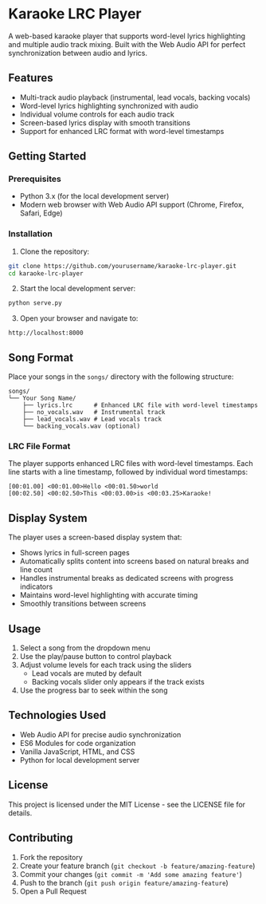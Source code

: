 # Karaoke LRC Player

A web-based karaoke player that supports word-level lyrics highlighting and multiple audio track mixing. Built with the Web Audio API for perfect synchronization between audio and lyrics.

## Features

- Multi-track audio playback (instrumental, lead vocals, backing vocals)
- Word-level lyrics highlighting synchronized with audio
- Individual volume controls for each audio track
- Screen-based lyrics display with smooth transitions
- Support for enhanced LRC format with word-level timestamps

## Getting Started

### Prerequisites

- Python 3.x (for the local development server)
- Modern web browser with Web Audio API support (Chrome, Firefox, Safari, Edge)

### Installation

1. Clone the repository:
```bash
git clone https://github.com/yourusername/karaoke-lrc-player.git
cd karaoke-lrc-player
```

2. Start the local development server:
```bash
python serve.py
```

3. Open your browser and navigate to:
```
http://localhost:8000
```

## Song Format

Place your songs in the `songs/` directory with the following structure:

```
songs/
└── Your Song Name/
    ├── lyrics.lrc      # Enhanced LRC file with word-level timestamps
    ├── no_vocals.wav   # Instrumental track
    ├── lead_vocals.wav # Lead vocals track
    └── backing_vocals.wav (optional)
```

### LRC File Format

The player supports enhanced LRC files with word-level timestamps. Each line starts with a line timestamp, followed by individual word timestamps:

```
[00:01.00] <00:01.00>Hello <00:01.50>world
[00:02.50] <00:02.50>This <00:03.00>is <00:03.25>Karaoke!
```

## Display System

The player uses a screen-based display system that:
- Shows lyrics in full-screen pages
- Automatically splits content into screens based on natural breaks and line count
- Handles instrumental breaks as dedicated screens with progress indicators
- Maintains word-level highlighting with accurate timing
- Smoothly transitions between screens

## Usage

1. Select a song from the dropdown menu
2. Use the play/pause button to control playback
3. Adjust volume levels for each track using the sliders
   - Lead vocals are muted by default
   - Backing vocals slider only appears if the track exists
4. Use the progress bar to seek within the song

## Technologies Used

- Web Audio API for precise audio synchronization
- ES6 Modules for code organization
- Vanilla JavaScript, HTML, and CSS
- Python for local development server

## License

This project is licensed under the MIT License - see the LICENSE file for details.

## Contributing

1. Fork the repository
2. Create your feature branch (`git checkout -b feature/amazing-feature`)
3. Commit your changes (`git commit -m 'Add some amazing feature'`)
4. Push to the branch (`git push origin feature/amazing-feature`)
5. Open a Pull Request 